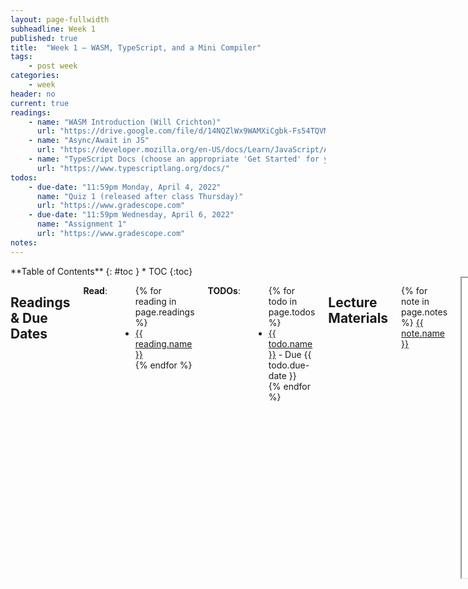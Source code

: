 ```yaml
---
layout: page-fullwidth
subheadline: Week 1
published: true
title:  "Week 1 – WASM, TypeScript, and a Mini Compiler"
tags:
    - post week
categories:
    - week
header: no
current: true
readings:
    - name: "WASM Introduction (Will Crichton)"
      url: "https://drive.google.com/file/d/14NQZlWx9WAMXiCgbk-Fs54TQVMnviQdo/view"
    - name: "Async/Await in JS"
      url: "https://developer.mozilla.org/en-US/docs/Learn/JavaScript/Asynchronous/Promises"
    - name: "TypeScript Docs (choose an appropriate 'Get Started' for you)"
      url: "https://www.typescriptlang.org/docs/"
todos:
    - due-date: "11:59pm Monday, April 4, 2022"
      name: "Quiz 1 (released after class Thursday)"
      url: "https://www.gradescope.com"
    - due-date: "11:59pm Wednesday, April 6, 2022"
      name: "Assignment 1"
      url: "https://www.gradescope.com"
notes:
---
```


<div class="row">
<div class="medium-4 medium-push-8 columns" markdown="1">
<div class="panel radius fixed-toc"  data-options="sticky_on:large" markdown="1">
**Table of Contents**
{: #toc }
*  TOC
{:toc}
</div>
</div><!-- /.medium-4.columns -->

<div class="medium-8 medium-pull-4 columns" markdown="1">

## Readings & Due Dates

**Read**:

<ul>
{% for reading in page.readings %}
<li><a target="_blank" href="{{ reading.url }}">{{ reading.name }}</a></li>
{% endfor %}
</ul>

**TODOs**:

<ul>
{% for todo in page.todos %}
<li><a target="_blank" href="{{ todo.url }}">{{ todo.name }}</a> - Due {{ todo.due-date }}</li>
{% endfor %}
</ul>

## Lecture Materials

{% for note in page.notes %}
<a href="{{ note.url }}">{{ note.name }}</a>
<iframe src="{{ note.url }}/preview" width="640" height="480" allow="autoplay"></iframe>
{% else %}
_Links to podcasts, notes, and code from class will be here after they're created!_
{% endfor %}




</div>